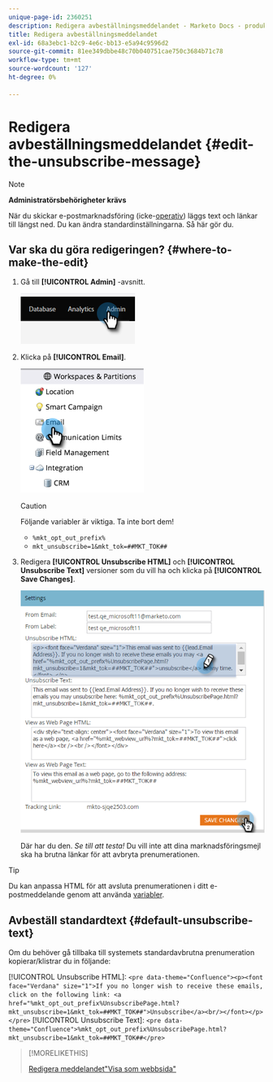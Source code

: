 ```yaml
---
unique-page-id: 2360251
description: Redigera avbeställningsmeddelandet - Marketo Docs - produktdokumentation
title: Redigera avbeställningsmeddelandet
exl-id: 68a3ebc1-b2c9-4e6c-bb13-e5a94c9596d2
source-git-commit: 81ee349dbbe48c70b040751cae750c3684b71c78
workflow-type: tm+mt
source-wordcount: '127'
ht-degree: 0%

---
```


# Redigera avbeställningsmeddelandet {#edit-the-unsubscribe-message}

>[!NOTE]
>
>**Administratörsbehörigheter krävs**

När du skickar e-postmarknadsföring (icke-[operativ](/help/marketo/product-docs/email-marketing/general/functions-in-the-editor/make-an-email-operational.md)) läggs text och länkar till längst ned. Du kan ändra standardinställningarna. Så här gör du.

## Var ska du göra redigeringen? {#where-to-make-the-edit}

1. Gå till **[!UICONTROL Admin]** -avsnitt.

   ![](assets/edit-the-unsubscribe-message-1.png)

1. Klicka på **[!UICONTROL Email]**.

   ![](assets/edit-the-unsubscribe-message-2.png)

   >[!CAUTION]
   >
   >Följande variabler är viktiga. Ta inte bort dem!
   >
   >* `%mkt_opt_out_prefix%`
   >* `mkt_unsubscribe=1&mkt_tok=##MKT_TOK##`


1. Redigera **[!UICONTROL Unsubscribe HTML]** och **[!UICONTROL Unsubscribe Text]** versioner som du vill ha och klicka på **[!UICONTROL Save Changes]**.

   ![](assets/edit-the-unsubscribe-message-3.png)

   Där har du den. _Se till att testa!_ Du vill inte att dina marknadsföringsmejl ska ha brutna länkar för att avbryta prenumerationen.

>[!TIP]
>
>Du kan anpassa HTML för att avsluta prenumerationen i ditt e-postmeddelande genom att använda [variabler](/help/marketo/product-docs/email-marketing/general/using-tokens/add-a-system-token-as-a-link-in-an-email.md).

## Avbeställ standardtext {#default-unsubscribe-text}

Om du behöver gå tillbaka till systemets standardavbrutna prenumeration kopierar/klistrar du in följande:

[!UICONTROL Unsubscribe HTML]:
`<pre data-theme="Confluence"><p><font face="Verdana" size="1">If you no longer wish to receive these emails, click on the following link: <a href="%mkt_opt_out_prefix%UnsubscribePage.html?mkt_unsubscribe=1&mkt_tok=##MKT_TOK##">Unsubscribe</a><br/></font></p></pre>` [!UICONTROL Unsubscribe Text]:
`<pre data-theme="Confluence">%mkt_opt_out_prefix%UnsubscribePage.html?mkt_unsubscribe=1&mkt_tok=##MKT_TOK##</pre>`

>[!MORELIKETHIS]
>
>[Redigera meddelandet&quot;Visa som webbsida&quot;](/help/marketo/product-docs/administration/email-setup/edit-the-view-as-web-page-message.md)
